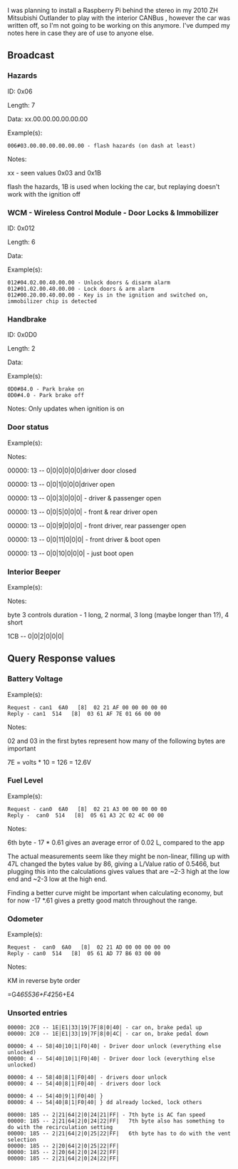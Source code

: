 I was planning to install a Raspberry Pi behind the stereo in my 2010 ZH Mitsubishi Outlander to play with the interior CANBus , however the car was written off, so I'm not going to be working on this anymore. I've dumped my notes here in case they are of use to anyone else.


## Broadcast

### Hazards

ID: 0x06

Length: 7

Data: xx.00.00.00.00.00.00

Example(s):

    006#03.00.00.00.00.00.00 - flash hazards (on dash at least)

Notes:

xx - seen values 0x03 and 0x1B

flash the hazards, 1B is used when locking the car,  but replaying doesn't work with the ignition off

### WCM - Wireless Control Module - Door Locks & Immobilizer

ID: 0x012

Length: 6

Data: 

Example(s):

    012#04.02.00.40.00.00 - Unlock doors & disarm alarm
    012#01.02.00.40.00.00 - Lock doors & arm alarm
    012#00.20.00.40.00.00 - Key is in the ignition and switched on, immobilizer chip is detected


### Handbrake

ID: 0x0D0

Length: 2

Data: 

Example(s):

    0D0#84.0 - Park brake on
    0D0#4.0 - Park brake off

Notes: Only updates when ignition is on

### Door status

Example(s):

Notes:

00000: 13 -- 0|0|0|0|0|0|driver door closed

00000: 13 -- 0|0|1|0|0|0|driver open

00000: 13 -- 0|0|3|0|0|0| - driver & passenger open

00000: 13 -- 0|0|5|0|0|0| - front & rear driver open

00000: 13 -- 0|0|9|0|0|0| - front driver, rear passenger open

00000: 13 -- 0|0|11|0|0|0| - front driver & boot open

00000: 13 -- 0|0|10|0|0|0| - just boot open

### Interior Beeper

Example(s):

Notes:

byte 3 controls duration - 1 long, 2 normal, 3 long (maybe longer than 1?), 4 short

1CB -- 0|0|2|0|0|0|



## Query Response values


### Battery Voltage

Example(s):

    Request - can1  6A0   [8]  02 21 AF 00 00 00 00 00
    Reply - can1  514   [8]  03 61 AF 7E 01 66 00 00

Notes:

02 and 03 in the first bytes represent how many of the following bytes are important

7E = volts * 10 = 126 = 12.6V
 
 

### Fuel Level

Example(s):

    Request - can0  6A0   [8]  02 21 A3 00 00 00 00 00
    Reply -  can0  514   [8]  05 61 A3 2C 02 4C 00 00
    
Notes: 

6th byte - 17 * 0.61 gives an average error of 0.02 L, compared to the app

The actual measurements seem like they might be non-linear, filling up with 47L changed the bytes value by 86, giving a L/Value ratio of 0.5466, but plugging this into the calculations gives values that are ~2-3 high at the low end and ~2-3 low at the high end. 

Finding a better curve might be important when calculating economy, but for now -17 *.61 gives a pretty good match throughout the range.



### Odometer

Example(s):

    Request -  can0  6A0   [8]  02 21 AD 00 00 00 00 00
    Reply - can0  514   [8]  05 61 AD 77 B6 03 00 00

Notes:

KM in reverse byte order

=G4*65536+F4*256+E4



### Unsorted entries

    00000: 2C0 -- 1E|E1|33|19|7F|8|0|40| - car on, brake pedal up
    00000: 2C0 -- 1E|E1|33|19|7F|8|0|4C| - car on, brake pedal down
 
    00000: 4 -- 58|40|10|1|F0|40| - Driver door unlock (everything else unlocked)
    00000: 4 -- 54|40|10|1|F0|40| - Driver door lock (everything else unlocked)

    00000: 4 -- 58|40|8|1|F0|40| - drivers door unlock
    00000: 4 -- 54|40|8|1|F0|40| - drivers door lock

    00000: 4 -- 54|40|9|1|F0|40| }
    00000: 4 -- 54|40|8|1|F0|40| } dd already locked, lock others 

    00000: 185 -- 2|21|64|2|0|24|21|FF| - 7th byte is AC fan speed
    00000: 185 -- 2|21|64|2|0|24|22|FF|   7th byte also has something to do with the recirculation setting
    00000: 185 -- 2|21|64|2|0|25|22|FF|   6th byte has to do with the vent selection
    00000: 185 -- 2|20|64|2|0|25|22|FF|
    00000: 185 -- 2|20|64|2|0|24|22|FF|
    00000: 185 -- 2|21|64|2|0|24|22|FF|

